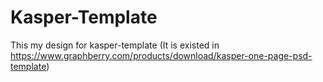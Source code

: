 # Kasper-Template
This my design for kasper-template (It is existed in https://www.graphberry.com/products/download/kasper-one-page-psd-template)
